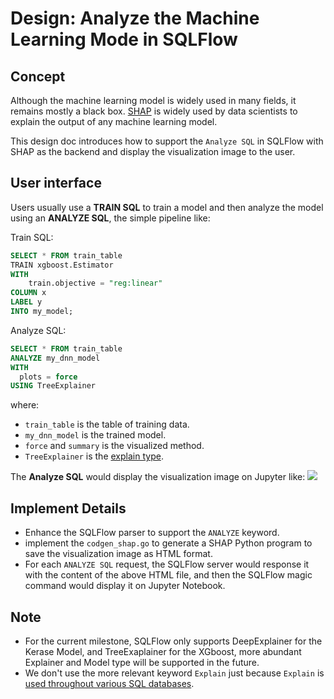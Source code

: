 # Design: Analyze the Machine Learning Mode in SQLFlow

## Concept

Although the machine learning model is widely used in many fields, it remains mostly a black box. [SHAP](https://github.com/slundberg/shap) is widely used by data scientists to explain the output of any machine learning model.

This design doc introduces how to support the `Analyze SQL` in SQLFlow with SHAP as the backend and display the visualization image to the user.

## User interface

Users usually use a **TRAIN SQL** to train a model and then analyze the model using an **ANALYZE SQL**, the simple pipeline like:

Train SQL:

``` sql
SELECT * FROM train_table
TRAIN xgboost.Estimator
WITH
    train.objective = "reg:linear"
COLUMN x
LABEL y
INTO my_model;
```

Analyze SQL:

``` sql
SELECT * FROM train_table
ANALYZE my_dnn_model
WITH
  plots = force 
USING TreeExplainer
```

where:
- `train_table` is the table of training data.
- `my_dnn_model` is the trained model.
- `force` and `summary` is the visualized method.
- `TreeExplainer` is the [explain type](https://github.com/slundberg/shap#sample-notebooks).

The **Analyze SQL** would display the visualization image on Jupyter like:
<img src="https://raw.githubusercontent.com/slundberg/shap/master/docs/artwork/boston_dataset.png">

## Implement Details

- Enhance the SQLFlow parser to support the `ANALYZE` keyword.
- implement the `codgen_shap.go` to generate a SHAP Python program to save the visualization image as HTML format.
- For each `ANALYZE SQL` request, the SQLFlow server would response it with the content of the above HTML file, and then the SQLFlow magic command would display it on Jupyter Notebook.

## Note

- For the current milestone, SQLFlow only supports DeepExplainer for the Kerase Model, and TreeExaplainer for the XGboost, more abundant Explainer and Model type will be supported in the future.
- We don't use the more relevant keyword `Explain` just because `Explain` is [used throughout various SQL databases](https://dzone.com/articles/understanding-mysql-queries-with-explain).

